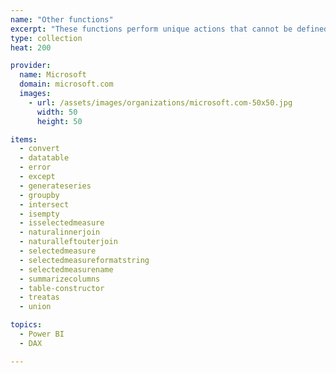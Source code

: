 ```yaml
---
name: "Other functions"
excerpt: "These functions perform unique actions that cannot be defined by any of the categories."
type: collection
heat: 200

provider:
  name: Microsoft
  domain: microsoft.com
  images:
    - url: /assets/images/organizations/microsoft.com-50x50.jpg
      width: 50
      height: 50

items:
  - convert
  - datatable
  - error
  - except
  - generateseries
  - groupby
  - intersect
  - isempty
  - isselectedmeasure
  - naturalinnerjoin
  - naturalleftouterjoin
  - selectedmeasure
  - selectedmeasureformatstring
  - selectedmeasurename
  - summarizecolumns
  - table-constructor
  - treatas
  - union

topics:
  - Power BI
  - DAX

---
```


